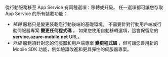 從行動服務移至 App Service 有兩種選項：移轉或升級。 任一選項都可讓您存取 App Service 的所有裝載功能：

* *移轉* 服務只是變更裝載您行動後端的基礎環境。 不需要針對行動用戶端或行動伺服器專案 **變更任何程式碼** 。 如果您使用自動移轉選項，這會保留您的 **service.azure-mobile.net** URL。 
* *升級* 服務須針對您的伺服器和用戶端專案 **變更程式碼** ，但可讓您善用新的 Mobile SDK 功能，例如驗證改進和更具彈性的伺服器專案。 

